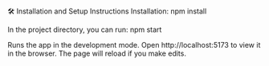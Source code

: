 🛠 Installation and Setup Instructions
Installation: npm install

In the project directory, you can run: npm start

Runs the app in the development mode.
Open http://localhost:5173 to view it in the browser. The page will reload if you make edits.
